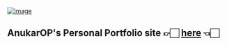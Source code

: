 ##
<a href="https://AnukarOP.is-a.dev/"><img src="https://i.ibb.co/XStF9kb/image.png" alt="image" border="0"></a>

## **AnukarOP's Personal Portfolio site** 👉🏻 [**here**](https://anukar.space) 👈🏻

